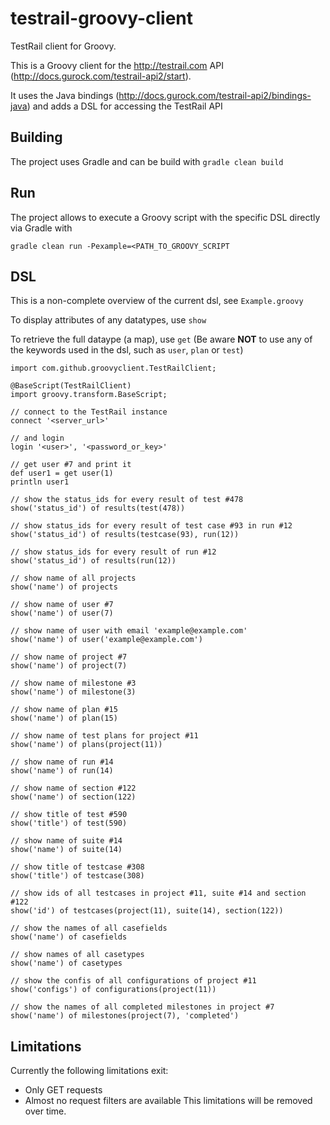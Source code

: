 # testrail-groovy-client
TestRail client for Groovy.

This is a Groovy client for the http://testrail.com API (http://docs.gurock.com/testrail-api2/start).

It uses the Java bindings (http://docs.gurock.com/testrail-api2/bindings-java) and adds a DSL for accessing the TestRail API

## Building ##
The project uses Gradle and can be build with `gradle clean build`

## Run ##
The project allows to execute a Groovy script with the specific DSL directly via Gradle with 

    gradle clean run -Pexample=<PATH_TO_GROOVY_SCRIPT
    
## DSL ##
This is a non-complete overview of the current dsl, see `Example.groovy`

To display attributes of any datatypes, use `show`

To retrieve the full dataype (a map), use `get` (Be aware **NOT** to use any of the keywords used in the dsl, such as `user`, `plan` or `test`)

    import com.github.groovyclient.TestRailClient;
    
    @BaseScript(TestRailClient)
    import groovy.transform.BaseScript;
    
    // connect to the TestRail instance
    connect '<server_url>'
    
    // and login
    login '<user>', '<password_or_key>'
    
    // get user #7 and print it
    def user1 = get user(1)
    println user1
    
    // show the status_ids for every result of test #478
    show('status_id') of results(test(478))
    
    // show status_ids for every result of test case #93 in run #12
    show('status_id') of results(testcase(93), run(12))
    
    // show status_ids for every result of run #12
    show('status_id') of results(run(12))
    
    // show name of all projects
    show('name') of projects
    
    // show name of user #7
    show('name') of user(7)
    
    // show name of user with email 'example@example.com'
    show('name') of user('example@example.com')
    
    // show name of project #7
    show('name') of project(7)
    
    // show name of milestone #3
    show('name') of milestone(3)
    
    // show name of plan #15
    show('name') of plan(15)
    
    // show name of test plans for project #11
    show('name') of plans(project(11))
    
    // show name of run #14
    show('name') of run(14)
    
    // show name of section #122
    show('name') of section(122)
    
    // show title of test #590
    show('title') of test(590)
    
    // show name of suite #14
    show('name') of suite(14)
    
    // show title of testcase #308
    show('title') of testcase(308)
    
    // show ids of all testcases in project #11, suite #14 and section #122
    show('id') of testcases(project(11), suite(14), section(122))
    
    // show the names of all casefields
    show('name') of casefields
    
    // show names of all casetypes
    show('name') of casetypes
    
    // show the confis of all configurations of project #11
    show('configs') of configurations(project(11))
    
    // show the names of all completed milestones in project #7
    show('name') of milestones(project(7), 'completed')

## Limitations ##
Currently the following limitations exit:
 * Only GET requests
 * Almost no request filters are available
This limitations will be removed over time.
